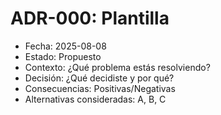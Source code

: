 # ADR-000: Plantilla

- Fecha: 2025-08-08
- Estado: Propuesto
- Contexto: ¿Qué problema estás resolviendo?
- Decisión: ¿Qué decidiste y por qué?
- Consecuencias: Positivas/Negativas
- Alternativas consideradas: A, B, C